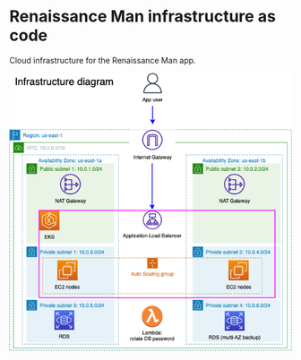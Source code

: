 # Renaissance Man infrastructure as code

Cloud infrastructure for the Renaissance Man app.

![Infrastructure diagram](docs/infrastructure_diagram.png)
